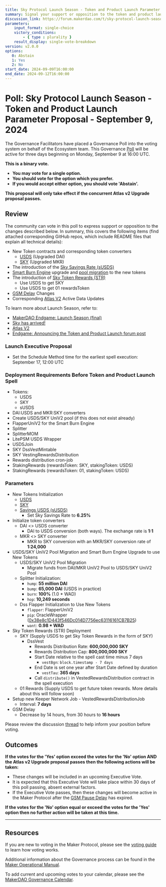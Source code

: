 ```yaml
---
title: Sky Protocol Launch Season - Token and Product Launch Parameter Proposal - September 9, 2024
summary: Signal your support or opposition to the token and product launch parameters.
discussion_link: https://forum.makerdao.com/t/sky-protocol-launch-season-token-and-product-launch-parameter-proposal/25031
parameters:
    input_format: single-choice
    victory_conditions:
        - { type : plurality }
    result_display: single-vote-breakdown
version: v2.0.0
options:
   0: Abstain
   1: Yes
   2: No
start_date: 2024-09-09T16:00:00
end_date: 2024-09-12T16:00:00
---
```

# Poll: Sky Protocol Launch Season - Token and Product Launch Parameter Proposal - September 9, 2024

The Governance Facilitators have placed a Governance Poll into the voting system on behalf of the Ecosystem team. This Governance [Poll](https://manual.makerdao.com/governance/governance-cycle/weekly-governance-cycle#weekly-governance-cycle-definitions-mip16c1) will be active for three days beginning on Monday, September 9 at 16:00 UTC.

**This is a binary vote.**
- **You may vote for a single option.**
- **You should vote for the option which you prefer.**
- **If you would accept either option, you should vote 'Abstain'.**

**This proposal will only take effect if the concurrent Atlas v2 Upgrade proposal passes.**

## Review

The community can vote in this poll to express support or opposition to the changes described below. In summary, this covers the following items (find attached corresponding GitHub repos, which include README files that explain all technical details):

* New Token contracts and corresponding token converters
  * [USDS](https://github.com/makerdao/sdai/tree/susds) (Upgraded DAI)
  * [SKY](https://github.com/makerdao/sky) (Upgraded MKR)
* The introduction of the [Sky Savings Rate (sUSDS)](https://github.com/makerdao/sdai/tree/snst)
* [Smart Burn Engine](https://github.com/makerdao/dss-flappers/tree/dev) upgrade and [pool migration](https://github.com/makerdao/univ2-pool-migrator) to the new tokens
* The introduction of [Sky Token Rewards (STR)](https://github.com/makerdao/endgame-toolkit/blob/master/README.md#farms)
  * Use USDS to get SKY
  * Use USDS to get 01 rewardsToken
* [GSM Delay](https://sky-atlas.powerhouse.io/#A.1.8.2_Governance_Security_Delay_Requirements-9349994e-9918-494c-9e9a-e993082ae055%7C0db30758) Changes
* Corresponding [Atlas V2](https://sky-atlas.powerhouse.io/) Active Data Updates

To learn more about Launch Season, refer to:

* [MakerDAO Endgame: Launch Season (final)](https://forum.makerdao.com/t/makerdao-endgame-launch-season-final/24740)
* [Sky has arrived!](https://forum.makerdao.com/t/sky-has-arrived/24959)
* [Atlas V2](https://forum.makerdao.com/t/atlas-v2-upgrade-poll-request/25010)
* [Endgame: Announcing the Token and Product Launch forum post](https://forum.makerdao.com/t/endgame-announcing-the-token-and-product-launch/25021/1)

### Launch Executive Proposal

* Set the Schedule Method time for the earliest spell execution: September 17, 12:00 UTC

### Deployment Requirements Before Token and Product Launch Spell

* Tokens:
  * USDS
  * SKY
  * sUSDS
* DAI:USDS and MKR:SKY converters
* Create USDS/SKY UniV2 pool (if this does not exist already)
* FlapperUniV2 for the Smart Burn Engine
* Splitter
* SplitterMOM
* LitePSM USDS Wrapper
* USDSJoin
* SKY DssVestMintable
* SKY VestingRewardsDistribution
* Rewards distribution cron-job
* StakingRewards (rewardsToken: SKY, stakingToken: USDS)
* StakingRewards (rewardsToken: 01, stakingToken: USDS)

### Parameters

* New Tokens Initialization
  * [USDS](https://github.com/makerdao/nst)
  * [SKY](https://github.com/makerdao/ngt)
  * [Savings USDS (sUSDS)](https://github.com/makerdao/sdai/tree/susds)
    * Set Sky Savings Rate to **6.25%**
* Initialize token converters
  * DAI <> USDS converter
    * DAI to USDS conversion (both ways). The exchange rate is **1:1**
  * MKR <> SKY converter
    * MKR to SKY conversion with an MKR/SKY conversion rate of **1:24,000**
* USDS/SKY UniV2 Pool Migration and Smart Burn Engine Upgrade to use New Tokens
  * USDS/SKY UniV2 Pool Migration
    * Migrate funds from DAI/MKR UniV2 Pool to USDS/SKY UniV2 Pool
  * Splitter Initialization:
    * `hump`: **55 million DAI**
    * `bump`: **65,000 DAI** (USDS in practice)
    * `burn`: **100%** (1.0 * WAD)
    * `hop`: **10,249 seconds**
  * Dss Flapper Initialization to Use New Tokens
    * `flapper`: FlapperUniV2
    * `pip`: OracleWrapper ([0x38e8c1D443f546Dc014D7756ec63116161CB7B25](https://etherscan.io/address/0x38e8c1D443f546Dc014D7756ec63116161CB7B25))
    * `want`: **0.98 * WAD**
* Sky Token Rewards (STR) Deployment
  * SKY (Supply USDS to get Sky Token Rewards in the form of SKY)
    * DssVest
      * Rewards Distribution Rate: **600,000,000 SKY**
      * Rewards Distribution Cap: **800,000,000 SKY**
      * Start Date relative to the spell cast time minus 7 days
        * `vestBgn`: `block.timestamp - 7 days`
      * End Date is set one year after Start Date defined by duration
        * `vestTau`: **365 days**
      * Call `distribute()` in VestedRewardsDistribution contract in the spell execution
  * 01 Rewards (Supply USDS to get future token rewards. More details about this will follow soon)
* Setup new Keeper Network Job - VestedRewardsDistributionJob
  * Interval: **7 days**
* GSM Delay
  * Decrease by 14 hours, from 30 hours to **16 hours**

Please review the discussion [thread](https://forum.makerdao.com/t/sky-protocol-launch-season-token-and-product-launch-parameter-proposal/25031) to help inform your position before voting.

## Outcomes

**If the votes for the 'Yes' option exceed the votes for the 'No' option AND the Atlas v2 Upgrade proposal passes then the following actions will be taken:**
* These changes will be included in an upcoming Executive Vote.
* It is expected that this Executive Vote will take place within 30 days of this poll passing, absent external factors.
* If the Executive Vote passes, then these changes will become active in the Maker Protocol after the [GSM Pause Delay](https://manual.makerdao.com/parameter-index/core/param-gsm-pause-delay) has expired.

**If the votes for the 'No' option equal or exceed the votes for the 'Yes' option then no further action will be taken at this time.**

---

## Resources

If you are new to voting in the Maker Protocol, please see the [voting guide](https://manual.makerdao.com/governance/voting-in-makerdao/on-chain-governance) to learn how voting works.

Additional information about the Governance process can be found in the [Maker Operational Manual](https://manual.makerdao.com).

To add current and upcoming votes to your calendar, please see the [MakerDAO Governance Calendar](https://manual.makerdao.com/makerdao/calendars/governance-calendar).
